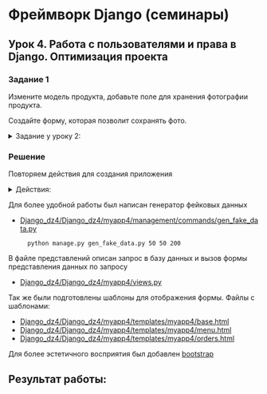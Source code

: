 # Фреймворк Django (семинары)
## Урок 4. Работа с пользователями и права в Django. Оптимизация проекта

### Задание 1

Измените модель продукта, добавьте поле для хранения фотографии продукта.

Создайте форму, которая позволит сохранять фото.


<details>
<summary> Задание у уроку 2: </summary>
==========================
---=== Урок 2 ===---


Создайте три модели Django: клиент, товар и заказ.

Клиент может иметь несколько заказов. Заказ может содержать несколько товаров. Товар может входить в несколько заказов.

Поля модели «Клиент»:
— имя клиента
— электронная почта клиента
— номер телефона клиента
— адрес клиента
— дата регистрации клиента

Поля модели «Товар»:
— название товара
— описание товара
— цена товара
— количество товара
— дата добавления товара

Поля модели «Заказ»:
— связь с моделью «Клиент», указывает на клиента, сделавшего заказ
— связь с моделью «Товар», указывает на товары, входящие в заказ
— общая сумма заказа
— дата оформления заказа

Допишите несколько функций CRUD для работы с моделями по желанию. Что по вашему мнению актуально в такой базе данных.


---=== Урок 3 ===---

Продолжаем работать с товарами и заказами.

Создайте шаблон, который выводит список заказанных клиентом товаров из всех его заказов с 
сортировкой по времени:

- за последние 7 дней (неделю)
- за последние 30 дней (месяц)
- за последние 365 дней (год)

Товары в списке не должны повторятся.

==========================
</details>

### Решение

Повторяем действия для создания приложения 

<details>
<summary>Действия:</summary>
Выполняем стандартные процедуры для запуска нового приложения в новом проекте:

Устанавливаем Django:

    pip install django

Создаем проект для работы:

    django-admin startproject Django_dz4

Переходим в папку проекта:

    cd .\Django_dz4\

Создаем новое приложение в проекте:

    python manage.py startapp myapp4

Запускаем сервер проекта:

    python manage.py runserver

Редактируем файлы:

- [Django_dz4/Django_dz4/Django_dz4/settings.py](/Django_dz4/Django_dz4/settings.py)
- [Django_dz4/Django_dz4/Django_dz4/urls.py](/Django_dz4/Django_dz4/urls.py)
- [Django_dz4/Django_dz4/myapp4/urls.py](/Django_dz4/myapp4/urls.py)
- [Django_dz4/Django_dz4/myapp4/views.py](/Django_dz4/myapp4/views.py)

Создаем модель данных, в соответствие с заданием. 
Модель данных находится в файле: 

- [Django_dz4/Django_dz4/myapp4/models.py](/Django_dz4/myapp4/models.py)

Для каждой таблицы были реализованы все **CRUD** методы. Для таблицы заказов (Order) выполнена поддержка связи 
Many-to-Many с таблицей товаров (Product). 

Примеры методов находятся в пакете *commands*:

- [Django_dz4/Django_dz4/myapp4/management/commands/](/Django_dz4/myapp4/management/commands)

Создаем миграции для нашей модели данных (подготавливаем структуру базы данных для развертывания на сервере БД):

    python manage.py makemigrations myapp4

Применяем миграции (Физически создаем объекты на сервере БД):

    python manage.py migrate

После этого можно запускать команды для работы нашей модели с базой данных:

    python manage.py create_client.py
    python manage.py create_order.py
    python manage.py create_product.py
    python manage.py get_client.py 1
    python manage.py get_order.py 3
    python manage.py get_product.py 1
    python manage.py update_client.py 1
    python manage.py update_order.py 1
    python manage.py update_product.py 1
    python manage.py get_all_clients.py
    python manage.py get_all_orders.py
    python manage.py get_all_products.py
    python manage.py delete_client.py 2
    python manage.py delete_order.py 2
    python manage.py delete_product.py 2


Файл с журналом работы:

- [logs/django.log](/Django_dz4/logs/django.log) 
</details>

Для более удобной работы был написан генератор фейковых данных
 
- [Django_dz4/Django_dz4/myapp4/management/commands/gen_fake_data.py](/Django_dz4/myapp4/management/commands/gen_fake_data.py)

        python manage.py gen_fake_data.py 50 50 200

В файле представлений описан запрос в базу данных и вызов формы представления данных по запросу

- [Django_dz4/Django_dz4/myapp4/views.py](/Django_dz4/myapp4/views.py)

Так же были подготовлены шаблоны для отображения формы. Файлы с шаблонами:

- [Django_dz4/Django_dz4/myapp4/templates/myapp4/base.html](/Django_dz4/myapp4/templates/myapp4/base.html)
- [Django_dz4/Django_dz4/myapp4/templates/myapp4/menu.html](/Django_dz4/myapp4/templates/myapp4/menu.html)
- [Django_dz4/Django_dz4/myapp4/templates/myapp4/orders.html](/Django_dz4/myapp4/templates/myapp4/orders.html)

Для более эстетичного восприятия был добавлен [bootstrap](https://getbootstrap.com/)

## Результат работы:

